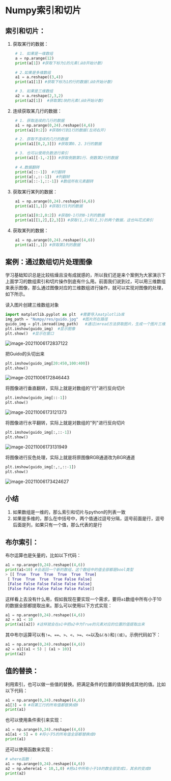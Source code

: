 # Numpy索引和切片

## 索引和切片：

1. 获取某行的数据：

   ```python
    # 1. 如果是一维数组
    a = np.arange(12)
    print(a[1]) #获取下标为1的元素(从0开始计数)
       
    # 2.如果是多维数组
    a1 = a.reshape((3,4))
    print(a1[1]) #获取下标为1的行的数据(从0开始计数)
   
    # 3. 如果是三维数组
    a2 = a.reshape(2,3,2)
    print(a2[1])  #获取第1块的元素(从0开始计数)
   ```

2. 连续获取某几行的数据：

   ```python
    # 1. 获取连续的几行的数据
    a1 = np.arange(0,24).reshape((4,6))
    print(a1[0:2]) #获取0行到1行的数据(左闭右开)
   
    # 2. 获取不连续的几行的数据
    print(a1[[0,2,3]]) #获取第0、2、3行的数据
   
    # 3. 也可以使用负数进行索引
    print(a1[[-1,-2]]) #获取倒数第1行、倒数第2行的数据
       
    # 4.数据翻转
    print(a[::-1])  #行翻转
    print(a[:,::-1])  #列翻转
    print(a[::-1,::-1]) #数组所有元素翻转
   ```

3. 获取某行某列的数据：

   ```python
    a1 = np.arange(0,24).reshape((4,6))
    print(a1[1,1]) #获取1行1列的数据

    print(a1[0:2,0:2]) #获取0-1行的0-1列的数据
    print(a1[[1,2],[2,3]]) #获取(1,2)和(2,3)的两个数据，这也叫花式索引
   ```

4. 获取某列的数据：

   ```python
    a1 = np.arange(0,24).reshape((4,6))
    print(a1[:,1]) #获取第1列的数据
   ```

## 案例：通过数组切片处理图像

学习基础知识总是比较枯燥且没有成就感的，所以我们还是来个案例为大家演示下上面学习的数组索引和切片操作到底有什么用。前面我们说到过，可以用三维数组来表示图像，那么通过图像对应的三维数组进行操作，就可以实现对图像的处理，如下所示。

读入图片创建三维数组对象

```python
import matplotlib.pyplot as plt  #需要导入matplotlib库
img_path = "Numpy/res/guido.jpg"  #图片所在路径
guido_img = plt.imread(img_path)   #通过imread方法获取图片，生成一个图片三维数组
plt.imshow(guido_img)  #显示图像
plt.show()  #显示在窗口
```

![image-20211006172837122](https://i.loli.net/2021/10/06/iefGyXE8Dlzn9gt.png)

把Guido的头切出来

```python
plt.imshow(guido_img[20:450,100:400])
plt.show()
```

![image-20211006172846443](https://i.loli.net/2021/10/06/8IuTnLXFoAsptPc.png)

将图像进行垂直翻转，实际上就是对数组的"行"进行反向切片

```python
plt.imshow(guido_img[::-1])
plt.show()
```

![image-20211006173121373](https://i.loli.net/2021/10/06/8ed9mGX4lJZ5WDC.png)

将图像进行水平翻转，实际上就是对数组的"列"进行反向切片

```python
plt.imshow(guido_img[:,::-1])
plt.show()
```

![image-20211006173131949](https://i.loli.net/2021/10/06/TIPHwthqbSr2vfE.png)

将图像进行反色处理，实际上就是将原图像RGB通道改为BGR通道

```python
plt.imshow(guido_img[:,:,::-1])
plt.show()
```

![image-20211006173424627](https://i.loli.net/2021/10/06/MugBb82amj1OTst.png)

## 小结

1. 如果数组是一维的，那么索引和切片与python的列表一致
2. 如果是多维的，那么在中括号中，两个值通过逗号分隔，逗号前面是行，逗号后面是列，如果只有一个值，那么代表的是行

## 布尔索引：

布尔运算也是矢量的，比如以下代码：

```python
a1 = np.arange(0,24).reshape((4,6))
print(a1<10) #会返回一个新的数组，这个数组中的值全部都是bool类型
> [[ True  True  True  True  True  True]
 [ True  True  True  True False False]
 [False False False False False False]
 [False False False False False False]]
```

这样看上去没有什么用，假如我现在要实现一个需求，要将`a1`数组中所有小于10的数据全部都提取出来。那么可以使用以下方式实现：

```python
a1 = np.arange(0,24).reshape((4,6))
a2 = a1 < 10
print(a1[a2]) #这样就会在a1中把a2中为True的元素对应的位置的值提取出来
```

其中布尔运算可以有`!=`、`==`、`>`、`<`、`>=`、`<=`以及`&(与)`和`|(或)`。示例代码如下：

```python
a1 = np.arange(0,24).reshape((4,6))
a2 = a1[(a1 < 5) | (a1 > 10)]
print(a2)
```

## 值的替换：

利用索引，也可以做一些值的替换。把满足条件的位置的值替换成其他的值。比如以下代码：

```python
a1 = np.arange(0,24).reshape((4,6))
a1[3] = 0 #将第三行的所有值都替换成0
print(a1)
```

也可以使用条件索引来实现：

```python
a1 = np.arange(0,24).reshape((4,6))
a1[a1 < 5] = 0 #将小于5的所有值全部都替换成0
print(a1)
```

还可以使用函数来实现：

```python
# where函数：
a1 = np.arange(0,24).reshape((4,6))
a2 = np.where(a1 < 10,1,0) #把a1中所有小于10的数全部变成1，其余的变成0
print(a2)
```



